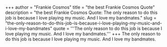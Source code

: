 +++
author = "Frankie Cosmos"
title = "the best Frankie Cosmos Quote"
description = "the best Frankie Cosmos Quote: The only reason to do this job is because I love playing my music. And I love my bandmates."
slug = "the-only-reason-to-do-this-job-is-because-i-love-playing-my-music-and-i-love-my-bandmates"
quote = '''The only reason to do this job is because I love playing my music. And I love my bandmates.'''
+++
The only reason to do this job is because I love playing my music. And I love my bandmates.
